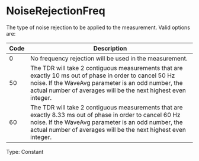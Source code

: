 # NoiseRejectionFreq

The type of noise rejection to be applied to the measurement. Valid options are:

| Code | Description                                                                                                                                                                                                                       |
| ---- | --------------------------------------------------------------------------------------------------------------------------------------------------------------------------------------------------------------------------------- |
| 0    | No frequency rejection will be used in the measurement.                                                                                                                                                                           |
| 50   | The TDR will take 2 contiguous measurements that are exactly 10 ms out of phase in order to cancel 50 Hz noise. If the WaveAvg parameter is an odd number, the actual number of averages will be the next highest even integer.   |
| 60   | The TDR will take 2 contiguous measurements that are exactly 8.33 ms out of phase in order to cancel 60 Hz noise. If the WaveAvg parameter is an odd number, the actual number of averages will be the next highest even integer. |

Type: Constant
